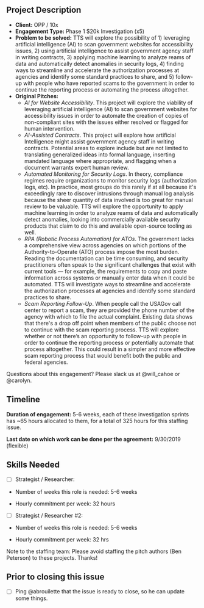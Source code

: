 ## Project Description

* **Client:** OPP / 10x
* **Engagement Type:** Phase 1 $20k Investigation (x5)
* **Problem to be solved:** TTS will explore the possibility of 1) leveraging artificial intelligence (AI) to scan government websites for accessibility issues, 2) using artificial intelligence to assist government agency staff in writing contracts, 3) applying machine learning to analyze reams of data and automatically detect anomalies in security logs, 4) finding ways to streamline and accelerate the authorization processes at agencies and identify some standard practices to share, and 5) follow-up with people who have reported scams to the government in order to continue the reporting process or automating the process altogether.
* **Original Pitches:**
  * *AI for Website Accessibility*. This project will explore the viability of leveraging artificial intelligence (AI) to scan government websites for accessibility issues in order to automate the creation of copies of non-compliant sites with the issues either resolved or flagged for human intervention.
  * *AI-Assisted Contracts*. This project will explore how artificial Intelligence might assist government agency staff in writing contracts. Potential areas to explore include but are not limited to translating generalized ideas into formal language, inserting mandated language where appropriate, and flagging when a document warrants expert human review.
  * *Automated Monitoring for Security Logs*. In theory, compliance regimes require organizations to monitor security logs (authorization logs, etc). In practice, most groups do this rarely if at all because it's exceedingly rare to discover intrusions through manual log analysis because the sheer quantity of data involved is too great for manual review to be valuable. TTS will explore the opportunity to apply machine learning in order to analyze reams of data and automatically detect anomalies, looking into commercially available security products that claim to do this and available open-source tooling as well.
  * *RPA (Robotic Process Automation) for ATOs*. The government lacks a comprehensive view across agencies on which portions of the Authority-to-Operate (ATO) process impose the most burden. Reading the documentation can be time consuming, and security practitioners often speak to the significant challenges that exist with current tools — for example, the requirements to copy and paste information across systems or manually enter data when it could be automated. TTS will investigate ways to streamline and accelerate the authorization processes at agencies and identify some standard practices to share. 
  * *Scam Reporting Follow-Up*. When people call the USAGov call center to report a scam, they are provided the phone number of the agency with which to file the actual complaint. Existing data shows that there's a drop off point when members of the public choose not to continue with the scam reporting process. TTS will explore whether or not there’s an opportunity to follow-up with people in order to continue the reporting process or potentially automate that process altogether. This could result in a simpler and more effective scam reporting process that would benefit both the public and federal agencies.

Questions about this engagement? Please slack us at @will_cahoe or @carolyn.

## Timeline

**Duration of engagement:** 5-6 weeks, each of these investigation sprints has ~65 hours allocated to them, for a total of 325 hours for this staffing issue.

**Last date on which work can be done per the agreement:** 9/30/2019 (flexible)

## Skills Needed

- [ ] Strategist / Researcher: 

* Number of weeks this role is needed: 5-6 weeks

* Hourly commitment per week: 32 hours

- [ ] Strategist / Researcher #2:

* Number of weeks this role is needed: 5-6 weeks

* Hourly commitment per week: 32 hrs

Note to the staffing team: Please avoid staffing the pitch authors (Ben Peterson) to these projects. Thanks!

## Prior to closing this issue

- [ ] Ping @abrouilette that the issue is ready to close, so he can update some things.
